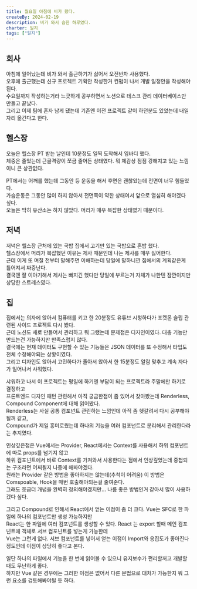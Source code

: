 ```yaml
---
title: 월요일 아침에 비가 왔다.
createBy: 2024-02-19
description: 비가 와서 습한 하루였다.
charter: 일지
tags: ["일지"]
---
```


## 회사

아침에 일어났는데 비가 와서 출근하기가 싫어서 오전반차 사용했다.  
오후에 출근했는데 신규 프로젝트 기획안 작성한거 컨펌이 나서 개발 일정안을 작성해야된다.  
수요일까지 작성하는거라 느긋하게 공부하면서 노션으로 테스크 관리 데이터베이스만 만들고 끝났다.  
그리고 이제 팀에 혼자 남게 됐는데 기존엔 이전 프로젝트 같이 하던분도 있었는데 내일 자리 옮긴다고 한다.

## 헬스장

오늘은 헬스장 PT 받는 날인데 10분정도 일찍 도착해서 임바디 했다.  
체중은 줄었는데 근골격량이 쪼금 줄어든 상태였다. 뭐 체감상 점점 강해지고 있는 느낌이니 큰 상관없다.

PT에서는 어깨를 했는데 그동안 등 운동을 해서 후면은 괜찮았는데 전면이 너무 힘들었다.  
가슴운동은 그동안 많이 하지 않아서 전면쪽이 약한 상태여서 앞으로 열심히 해야겠다 싶다.  
오늘은 딱히 유산소는 하지 않았다. 머리가 매우 복잡한 상태였기 때문이다.

## 저녁

저녁은 헬스장 근처에 있는 국밥 집에서 고기만 있는 국밥으로 혼밥 했다.  
헬스장에서 머리가 복잡했던 이유는 제사 때문인데 나는 제사를 매우 싫어한다.  
근데 이게 또 며칠 전부터 말해주면 이해하는데 당일에 말하니깐 집에서의 계획같은게 틀어져서 짜증난다.  
결국엔 잘 이야기해서 제사는 빠지긴 했다만 당일에 부르는거 자체가 나한텐 잠깐이지만 상당한 스트레스였다.

## 집

집에서는 의자에 앉아서 컴퓨터를 키고 한 20분정도 유튜브 시청하다가 포켓몬 슬립 관련된 사이드 프로젝트 다시 봤다.  
근데 노션도 새로 만들어서 관리하고 뭐 그랬는데 문제점은 디자인이였다. 대충 기능만 만드는건 가능하지만 만족스럽지 않다.  
결국에는 현재 데이터도 구현할 수 있는 기능들은 JSON 데이터를 또 수정해서 타입도 전체 수정해야되는 상황이였다.  
그리고 디자인도 앉아서 고민하다가 졸아서 앉아서 한 15분정도 알람 맞추고 계속 자다가 일어나서 샤워했다.

샤워하고 나서 이 프로젝트는 평일에 하기엔 부담이 되는 프로젝트라 주말에만 하기로 결정하고  
프론트엔드 디자인 패턴 관련해서 아직 궁금한점이 좀 있어서 찾아봤는데 Renderless, Compound Component에 대해 읽어봤다.  
Renderless는 사실 공통 컴포넌트 관린하는 느낌인데 아직 좀 헷갈려서 다시 공부해야될꺼 같고,  
Compound가 제일 흥미로웠는데 하나의 기능을 여러 컴포넌트로 분리해서 관리한다라는 추지였다.

인상깊은점은 Vue에서는 Provider, React에서는 Context를 사용해서 하위 컴포넌트에 따로 props를 넘기지 않고  
하위 컴포넌트에서 바로 Context를 가져와서 사용한다는 점에서 인상깊었는데 중첩되는 구조라면 어찌될지 나중에 해봐야겠다.  
원래는 Provider 같은 방법을 좋아하지는 않는데(추척이 어려움) 이 방법은 Comspoable, Hook을 매번 호출해야되는걸 줄여준다.  
그래도 쪼금더 개념을 완벽히 정의해야겠지만... 나름 좋은 방법인거 같아서 많이 사용하겠다 싶다.

그리고 Compound로 인해서 React에서 얻는 이점이 좀 더 크다. Vue는 SFC로 한 파일에 하나의 컴포넌트만 생성 가능하지만  
React는 한 파일에 여러 컴포넌트를 생성할 수 있다. React 는 export 할때 메인 컴포넌트에 객체로 서브 컴포넌트를 넣는게 가능한데  
Vue는 그런게 없다. 서브 컴포넌트를 넣어서 얻는 이점이 Import와 응집도가 좋아진다 정도인데 이점이 상당히 좋다고 본다.

일단 하나의 파일에서 기능을 한 번에 읽어볼 수 있으니 유지보수가 편리할꺼고 개발할때도 무난하게 좋다.  
하지만 Vue 같은 경우에는 그러한 이점은 없어서 다른 문법으로 대처가 가능한지 뭐 그런 요소를 검토해봐야될 듯 하다.
